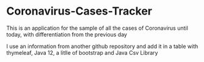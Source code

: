 # Coronavirus-Cases-Tracker
This is an application for the sample of all the cases of Coronavirus until today, with differentiation from the previous day

I use an information from another github repository and add it in a table with thymeleaf, Java 12, a litlle of bootstrap and Java Csv Library
